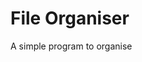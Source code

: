 # File Organiser
A simple program to organise
<!--stackedit_data:
eyJoaXN0b3J5IjpbLTEyMzIxNzUxNzldfQ==
-->